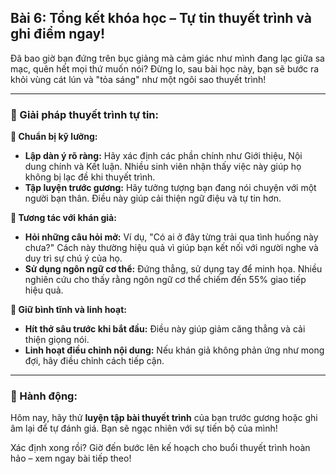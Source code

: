 ## Bài 6: Tổng kết khóa học – Tự tin thuyết trình và ghi điểm ngay!

Đã bao giờ bạn đứng trên bục giảng mà cảm giác như mình đang lạc giữa sa mạc, quên hết mọi thứ muốn nói? Đừng lo, sau bài học này, bạn sẽ bước ra khỏi vùng cát lún và "tỏa sáng" như một ngôi sao thuyết trình!

---

### 📌 Giải pháp thuyết trình tự tin:

**🔹 Chuẩn bị kỹ lưỡng:**
- **Lập dàn ý rõ ràng:** Hãy xác định các phần chính như Giới thiệu, Nội dung chính và Kết luận. Nhiều sinh viên nhận thấy việc này giúp họ không bị lạc đề khi thuyết trình.
- **Tập luyện trước gương:** Hãy tưởng tượng bạn đang nói chuyện với một người bạn thân. Điều này giúp cải thiện ngữ điệu và tự tin hơn.

**🔹 Tương tác với khán giả:**
- **Hỏi những câu hỏi mở:** Ví dụ, "Có ai ở đây từng trải qua tình huống này chưa?" Cách này thường hiệu quả vì giúp bạn kết nối với người nghe và duy trì sự chú ý của họ.
- **Sử dụng ngôn ngữ cơ thể:** Đứng thẳng, sử dụng tay để minh họa. Nhiều nghiên cứu cho thấy rằng ngôn ngữ cơ thể chiếm đến 55% giao tiếp hiệu quả.

**🔹 Giữ bình tĩnh và linh hoạt:**
- **Hít thở sâu trước khi bắt đầu:** Điều này giúp giảm căng thẳng và cải thiện giọng nói. 
- **Linh hoạt điều chỉnh nội dung:** Nếu khán giả không phản ứng như mong đợi, hãy điều chỉnh cách tiếp cận.

---

### 🚀 Hành động:

Hôm nay, hãy thử **luyện tập bài thuyết trình** của bạn trước gương hoặc ghi âm lại để tự đánh giá. Bạn sẽ ngạc nhiên với sự tiến bộ của mình!

Xác định xong rồi? Giờ đến bước lên kế hoạch cho buổi thuyết trình hoàn hảo – xem ngay bài tiếp theo!